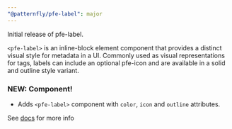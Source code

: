 ```yaml
---
"@patternfly/pfe-label": major
---
```


Initial release of pfe-label.  

`<pfe-label>` is an inline-block element component that provides a distinct visual style for metadata in a UI.  Commonly used as visual representations for tags, labels can include an optional pfe-icon and are available in a solid and outline style variant. 

### NEW: Component!
- Adds `<pfe-label>` component with `color`, `icon` and `outline` attributes.

See [docs](https://patternflyelements.org/components/label/) for more info